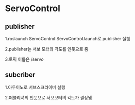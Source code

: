# ServoControl

## publisher
1.roslaunch ServoControl ServoControl.launch로 publisher 실행

2.publisher는 서보 모터의 각도를 인풋으로 줌

3.토픽 이름은 /servo

## subcriber
1.아두이노로 서브스크라이버 실행

2.퍼블리셔의 인풋으로 서보모터의 각도가 결정됌

